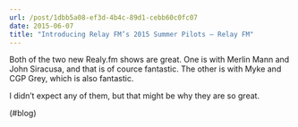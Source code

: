 ```yaml
---
url: /post/1dbb5a08-ef3d-4b4c-89d1-cebb60c0fc07
date: 2015-06-07
title: "Introducing Relay FM’s 2015 Summer Pilots — Relay FM"
---
```


Both of the two new Realy.fm shows are great. One is with Merlin Mann and John Siracusa, and that is of cource fantastic. The other is with Myke and CGP Grey, which is also fantastic.



I didn&#8217;t expect any of them, but that might be why they are so great.



(#blog)